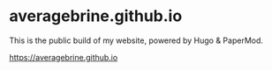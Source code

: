# averagebrine.github.io
This is the public build of my website, powered by Hugo & PaperMod.

https://averagebrine.github.io
